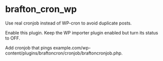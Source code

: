 # brafton_cron_wp
Use real cronjob instead of WP-cron to avoid duplicate posts.

Enable this plugin. Keep the WP importer plugin enabled but turn its status to OFF.

Add cronjob that pings example.com/wp-content/plugins/braftoncron/cronjob/braftoncronjob.php.

